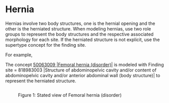# Hernia

Hernias involve two body structures, one is the hernial opening and the other is the herniated structure. When modeling hernias, use two role groups to represent the body structures and the respective associated morphology for each site. If the herniated structure is not explicit, use the supertype concept for the finding site.

For example,

The concept [50063009 |Femoral hernia (disorder)|](http://snomed.info/id/50063009) is modeled with Finding site = 818983003 |Structure of abdominopelvic cavity and/or content of abdominopelvic cavity and/or anterior abdominal wall (body structure)| to represent the herniated structure.

<figure><img src="../../../../../../authoring/clinical-finding-and-disorder/images/174690525.png" alt=""><figcaption><p>Figure 1: Stated view of Femoral hernia (disorder)</p></figcaption></figure>
